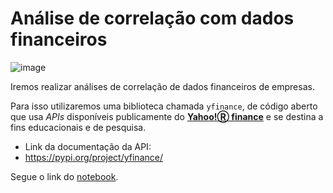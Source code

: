 # Análise de correlação com dados financeiros

![image](https://user-images.githubusercontent.com/63373520/147712897-5d85d88a-887a-4ab1-ac35-2587f3c18934.png)

Iremos realizar análises de correlação de dados financeiros de empresas. 

Para isso utilizaremos uma biblioteca chamada `yfinance`, de código aberto que usa _APIs_ disponíveis publicamente do **[Yahoo!Ⓡ finance](https://finance.yahoo.com/)** e se destina a fins educacionais e de pesquisa.

- Link da documentação da API:
 - https://pypi.org/project/yfinance/

Segue o link do [notebook](https://colab.research.google.com/drive/1WBnOwciEk8r7nKQ7nhDPBFNTUVtrY0px#scrollTo=S1maZAsuOJVo).
